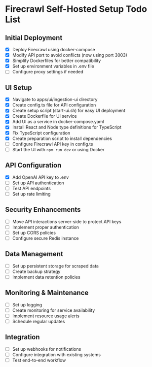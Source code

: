 # Firecrawl Self-Hosted Setup Todo List

## Initial Deployment
- [x] Deploy Firecrawl using docker-compose
- [x] Modify API port to avoid conflicts (now using port 3003)
- [x] Simplify Dockerfiles for better compatibility
- [x] Set up environment variables in .env file
- [ ] Configure proxy settings if needed

## UI Setup
- [x] Navigate to apps/ui/ingestion-ui directory
- [x] Create config.ts file for API configuration
- [x] Create setup script (start-ui.sh) for easy UI deployment
- [x] Create Dockerfile for UI service
- [x] Add UI as a service in docker-compose.yaml
- [x] Install React and Node type definitions for TypeScript
- [x] Fix TypeScript configuration
- [x] Create preparation script to install dependencies
- [ ] Configure Firecrawl API key in config.ts
- [ ] Start the UI with `npm run dev` or using Docker

## API Configuration
- [x] Add OpenAI API key to .env
- [ ] Set up API authentication
- [ ] Test API endpoints
- [ ] Set up rate limiting

## Security Enhancements
- [ ] Move API interactions server-side to protect API keys
- [ ] Implement proper authentication
- [ ] Set up CORS policies
- [ ] Configure secure Redis instance

## Data Management
- [ ] Set up persistent storage for scraped data
- [ ] Create backup strategy
- [ ] Implement data retention policies

## Monitoring & Maintenance
- [ ] Set up logging
- [ ] Create monitoring for service availability
- [ ] Implement resource usage alerts
- [ ] Schedule regular updates

## Integration
- [ ] Set up webhooks for notifications
- [ ] Configure integration with existing systems
- [ ] Test end-to-end workflow 